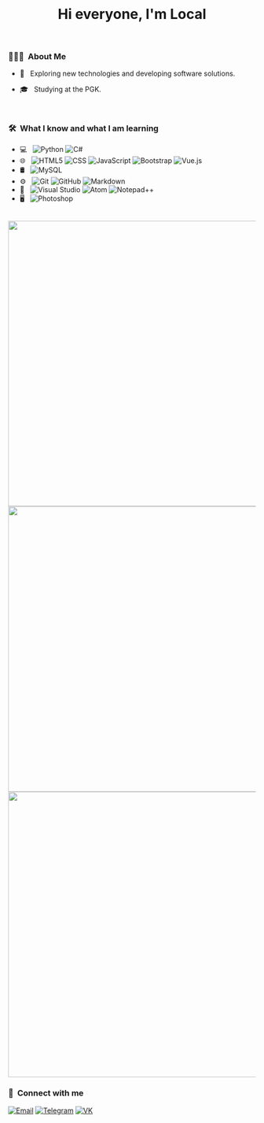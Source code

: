<br>
<h1 align="center"> Hi everyone, I'm Local </h1>

<br/>

<h3> 👨🏻‍💻 &nbsp;About Me </h3>

- 🧐 &nbsp; Exploring new technologies and developing software solutions.

- 🎓 &nbsp; Studying at the PGK.

<br/>

<h3> 🛠 &nbsp;What I know and what I am learning</h3>

- 💻 &nbsp;
  ![Python](https://img.shields.io/badge/-Python-333333?style=flat&logo=python)
  ![C#](https://img.shields.io/badge/-C%23-333333?logo=csharp&logoColor=00599C)
- 🌐 &nbsp;
  ![HTML5](https://img.shields.io/badge/-HTML5-333333?style=flat&logo=HTML5)
  ![CSS](https://img.shields.io/badge/-CSS-333333?style=flat&logo=CSS3&logoColor=1572B6)
  ![JavaScript](https://img.shields.io/badge/-JavaScript-333333?style=flat&logo=javascript)
  ![Bootstrap](https://img.shields.io/badge/-Bootstrap-333333?style=flat&logo=bootstrap&logoColor=563D7C)
  ![Vue.js](https://img.shields.io/badge/-Vue.js-333333?style=flat&logo=vuedotjs)
- 🛢 &nbsp;
  ![MySQL](https://img.shields.io/badge/-MySQL-333333?style=flat&logo=mysql)
- ⚙️ &nbsp;
  ![Git](https://img.shields.io/badge/-Git-333333?style=flat&logo=git)
  ![GitHub](https://img.shields.io/badge/-GitHub-333333?style=flat&logo=github)
  ![Markdown](https://img.shields.io/badge/-Markdown-333333?style=flat&logo=markdown)
- 🔧 &nbsp;
  ![Visual Studio](https://img.shields.io/badge/-Visual%20Studio-333333?style=flat&logo=visual-studio&logoColor=5C2D91)
  ![Atom](https://img.shields.io/badge/-Atom-333333?style=flat&logo=atom&logoColor=66595C)
  ![Notepad++](https://img.shields.io/badge/-Notepad++-333333?style=flat&logo=notepadplusplus&logoColor=90E59A)
- 🖥 &nbsp;
  ![Photoshop](https://img.shields.io/badge/-Photoshop-333333?style=flat&logo=adobe-photoshop)

<br/>

<a href="https://github.com/I12700I">
  <img width="580em" src="https://github-readme-stats.vercel.app/api?username=l2700l&theme=tokyonight&show_icons=true" />
  <img width="580em" src="https://github-readme-stats.vercel.app/api/top-langs/?username=l2700l&theme=tokyonight&layout=compact&hide=XSLT,HTML,CSS" />
</a>

<br/>

<a href="https://www.codewars.com/users/l2700l">
  <img width="580em" src="https://www.codewars.com/users/l2700l/badges/large" />
</a>

<br/>

<h3> 📨 &nbsp;Connect with me </h3>

<p>
<a href="mailto:thetypgame@gmail.com"><img alt="Email" src="https://img.shields.io/badge/thetypgame@gmail.com-333333?style=flat-square&logo=gmail"></a>
<a href="https://t.me/l2700l"><img alt="Telegram" src="https://img.shields.io/badge/Telegram-333333?style=flat-square&logo=telegram"></a>
<a href="https://vk.com/l2700l"><img alt="VK" src="https://img.shields.io/badge/VK-333333?style=flat-square&logo=vk&logoColor=0077FF"></a>
</p>

